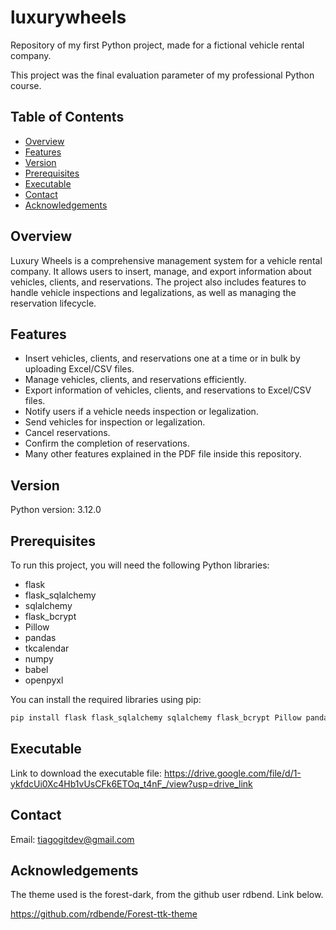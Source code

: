 # luxurywheels
Repository of my first Python project, made for a fictional vehicle rental company.

This project was the final evaluation parameter of my professional Python course.

## Table of Contents

- [Overview](#overview)
- [Features](#features)
- [Version](#version)
- [Prerequisites](#prerequisites)
- [Executable](#executable)
- [Contact](#contact)
- [Acknowledgements](#acknowledgements)

## Overview

Luxury Wheels is a comprehensive management system for a vehicle rental company. It allows users to insert, manage, and export information about vehicles, clients, and reservations. The project also includes features to handle vehicle inspections and legalizations, as well as managing the reservation lifecycle.

## Features

- Insert vehicles, clients, and reservations one at a time or in bulk by uploading Excel/CSV files.
- Manage vehicles, clients, and reservations efficiently.
- Export information of vehicles, clients, and reservations to Excel/CSV files.
- Notify users if a vehicle needs inspection or legalization.
- Send vehicles for inspection or legalization.
- Cancel reservations.
- Confirm the completion of reservations.
- Many other features explained in the PDF file inside this repository.

## Version

Python version: 3.12.0

## Prerequisites

To run this project, you will need the following Python libraries:

- flask
- flask_sqlalchemy
- sqlalchemy
- flask_bcrypt
- Pillow
- pandas
- tkcalendar
- numpy
- babel
- openpyxl

You can install the required libraries using pip:

```bash
pip install flask flask_sqlalchemy sqlalchemy flask_bcrypt Pillow pandas tkcalendar numpy babel openpyxl
```
##  Executable
Link to download the executable file:
https://drive.google.com/file/d/1-ykfdcUi0Xc4Hb1vUsCFk6ETOq_t4nF_/view?usp=drive_link

## Contact
Email: tiagogitdev@gmail.com

## Acknowledgements
The theme used is the forest-dark, from the github user rdbend. Link below.

https://github.com/rdbende/Forest-ttk-theme



